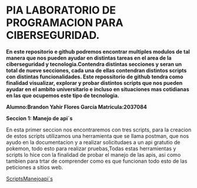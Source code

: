 # PIA LABORATORIO DE PROGRAMACION PARA CIBERSEGURIDAD.
**En este repositorio e github podremos encontrar multiples modulos de tal manera que nos pueden ayudar en distintas tareas en el area de la ciberseguridad y tecnologia.Contendra distintas secciones y seran un total de nueve secciones, cada una de ellas contendran distintos scripts con distintas funcionalidades. 
Este repossitorio de github tendra como finalidad visualizar, explorar y probar distintos scripts que nos pueden ayudar en el ambito universitario e incluso en situaciones mas  cotidianas en las que ocupemos este tipo de tecnologia.**

**Alumno:Brandon Yahir Flores García  Matricula:2037084**


**Seccion 1: Manejo de api´s**

En esta primer seccion nos encontraremos con tres scripts, para la creacion de estos scripts utilizamos una herramienta que se llama postman, que nos ayudo en la documentacion y a realizar solicitudaes a un api gratutio de pokemon, todo esto para realizar pruebas,Todas estas herramientas y scripts lo hice con la finalidad de probar el manejo de las apis, asi como tambien para trtar de comprender como es que funcionan todo esto de las peticiones a sitios web.

[ScriptsManejoapi´s]()

